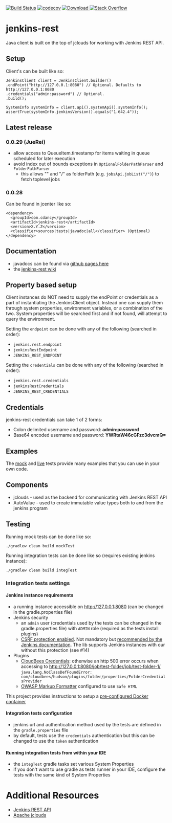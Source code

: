 
[![Build Status](https://travis-ci.org/cdancy/jenkins-rest.svg?branch=master)](https://travis-ci.org/cdancy/jenkins-rest)
[![codecov](https://codecov.io/gh/cdancy/jenkins-rest/branch/master/graph/badge.svg)](https://codecov.io/gh/cdancy/jenkins-rest)
[![Download](https://api.bintray.com/packages/cdancy/java-libraries/jenkins-rest/images/download.svg) ](https://bintray.com/cdancy/java-libraries/jenkins-rest/_latestVersion)
[![Stack Overflow](https://img.shields.io/badge/stack%20overflow-jenkins&#8211;rest-4183C4.svg)](https://stackoverflow.com/questions/tagged/jenkins+rest)

# jenkins-rest

Java client is built on the top of jclouds for working with Jenkins REST API.

## Setup

Client's can be built like so:
```
JenkinsClient client = JenkinsClient.builder()
.endPoint("http://127.0.0.1:8080") // Optional. Defaults to http://127.0.0.1:8080
.credentials("admin:password") // Optional.
.build();

SystemInfo systemInfo = client.api().systemApi().systemInfo();
assertTrue(systemInfo.jenkinsVersion().equals("1.642.4"));
```
      
## Latest release

### 0.0.29 (JueRei)
  * allow access to QueueItem.timestamp for items waiting in queue scheduled for later execution
  * avoid index out of bounds exceptions in `OptionalFolderPathParser` and `FolderPathParser`
    * this allows "" and "/" as folderPath (e.g. `jobsApi.jobList("/")`) to fetch toplevel jobs 

### 0.0.28
Can be found in jcenter like so:
```
<dependency>
  <groupId>com.cdancy</groupId>
  <artifactId>jenkins-rest</artifactId>
  <version>X.Y.Z</version>
  <classifier>sources|tests|javadoc|all</classifier> (Optional)
</dependency>
```

## Documentation

* javadocs can be found via [github pages here](http://cdancy.github.io/jenkins-rest/docs/javadoc/)
* the [jenkins-rest wiki](https://github.com/cdancy/jenkins-rest/wiki)

## Property based setup

Client instances do NOT need to supply the endPoint or credentials as a part of instantiating the JenkinsClient object. 
Instead one can supply them through system properties, environment variables, or a combination 
of the two. System properties will be searched first and if not found, will attempt to 
query the environment.

Setting the `endpoint` can be done with any of the following (searched in order):

- `jenkins.rest.endpoint`
- `jenkinsRestEndpoint`
- `JENKINS_REST_ENDPOINT`

Setting the `credentials` can be done with any of the following (searched in order):

- `jenkins.rest.credentials`
- `jenkinsRestCredentials`
- `JENKINS_REST_CREDENTIALS`

## Credentials

jenkins-rest credentials can take 1 of 2 forms:

- Colon delimited username and password: __admin:password__ 
- Base64 encoded username and password: __YWRtaW46cGFzc3dvcmQ=__ 

## Examples

The [mock](https://github.com/cdancy/jenkins-rest/tree/master/src/test/java/com/cdancy/jenkins/rest/features) and [live](https://github.com/cdancy/jenkins-rest/tree/master/src/test/java/com/cdancy/jenkins/rest/features) tests provide many examples
that you can use in your own code.

## Components

- jclouds \- used as the backend for communicating with Jenkins REST API
- AutoValue \- used to create immutable value types both to and from the jenkins program
    
## Testing

Running mock tests can be done like so:

	./gradlew clean build mockTest
	
Running integration tests can be done like so (requires existing jenkins instance):

	./gradlew clean build integTest 

### Integration tests settings

#### Jenkins instance requirements

- a running instance accessible on http://127.0.0.1:8080 (can be changed in the gradle.properties file)
- Jenkins security
  - an `admin` user (credentials used by the tests can be changed in the gradle.properties file) with `ADMIN` role (required as the tests install plugins)
  - [CSRF protection enabled](https://wiki.jenkins.io/display/JENKINS/CSRF+Protection). Not mandatory but [recommended by the Jenkins documentation](https://jenkins.io/doc/book/system-administration/security/#protect-users-of-jenkins-from-other-threats). The lib supports Jenkins instances with our without this protection (see #14)
- Plugins
  - [CloudBees Credentials](https://plugins.jenkins.io/cloudbees-credentials): otherwise an http 500 error occurs when accessing
to http://127.0.0.1:8080/job/test-folder/job/test-folder-1/ `java.lang.NoClassDefFoundError: com/cloudbees/hudson/plugins/folder/properties/FolderCredentialsProvider`
  - [OWASP Markup Formatter](https://plugins.jenkins.io/antisamy-markup-formatter) configured to use `Safe HTML`

This project provides instructions to setup a [pre-configured Docker container](src/main/docker/README.md)

#### Integration tests configuration

- jenkins url and authentication method used by the tests are defined in the `gradle.properties` file
- by default, tests use the `credentials` authentication but this can be changed to use the `token` authentication


#### Running integration tests from within your IDE

- the `integTest` gradle tasks set various System Properties
- if you don't want to use gradle as tests runner in your IDE, configure the tests with the same kind of System Properties



# Additional Resources

* [Jenkins REST API](http://wiki.jenkins-ci.org/display/JENKINS/Remote+access+API)
* [Apache jclouds](https://jclouds.apache.org/start/)

